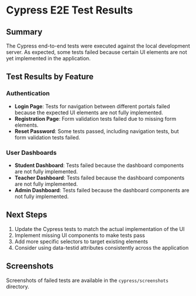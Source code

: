 # Cypress E2E Test Results

## Summary
The Cypress end-to-end tests were executed against the local development server. As expected, some tests failed because certain UI elements are not yet implemented in the application.

## Test Results by Feature

### Authentication
- **Login Page**: Tests for navigation between different portals failed because the expected UI elements are not fully implemented.
- **Registration Page**: Form validation tests failed due to missing form elements.
- **Reset Password**: Some tests passed, including navigation tests, but form validation tests failed.

### User Dashboards
- **Student Dashboard**: Tests failed because the dashboard components are not fully implemented.
- **Teacher Dashboard**: Tests failed because the dashboard components are not fully implemented.
- **Admin Dashboard**: Tests failed because the dashboard components are not fully implemented.

## Next Steps
1. Update the Cypress tests to match the actual implementation of the UI
2. Implement missing UI components to make tests pass
3. Add more specific selectors to target existing elements
4. Consider using data-testid attributes consistently across the application

## Screenshots
Screenshots of failed tests are available in the `cypress/screenshots` directory.
